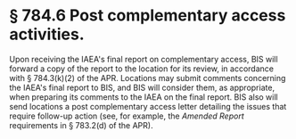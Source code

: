 # § 784.6   Post complementary access activities.

Upon receiving the IAEA's final report on complementary access, BIS will forward a copy of the report to the location for its review, in accordance with § 784.3(k)(2) of the APR. Locations may submit comments concerning the IAEA's final report to BIS, and BIS will consider them, as appropriate, when preparing its comments to the IAEA on the final report. BIS also will send locations a post complementary access letter detailing the issues that require follow-up action (see, for example, the *Amended Report* requirements in § 783.2(d) of the APR).




